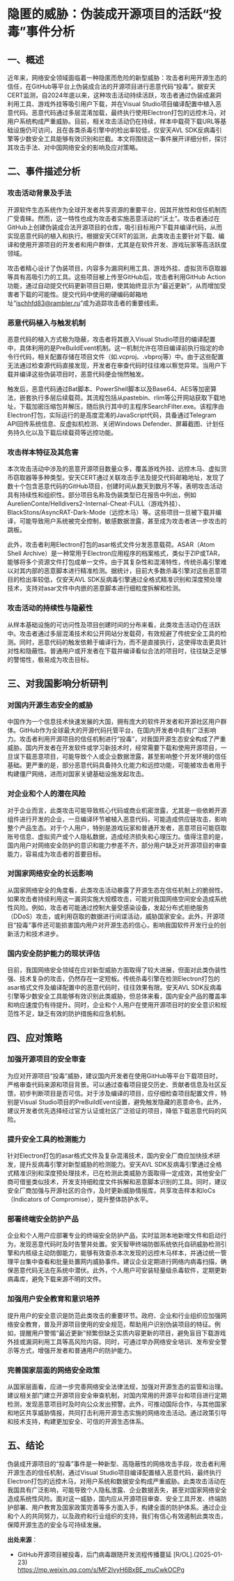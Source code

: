 # 隐匿的威胁：伪装成开源项目的活跃“投毒”事件分析

## 一、概述

近年来，网络安全领域面临着一种隐匿而危险的新型威胁：攻击者利用开源生态的信任，在GitHub等平台上伪装成合法的开源项目进行恶意代码“投毒”。据安天CERT监测，自2024年底以来，这种攻击活动持续活跃，攻击者通过伪装成漏洞利用工具、游戏外挂等吸引用户下载，并在Visual Studio项目编译配置中植入恶意代码。恶意代码通过多层混淆加载，最终执行使用Electron打包的远控木马，对用户系统构成严重威胁。目前，相关攻击活动仍在持续，样本中载荷下载URL等基础设施仍可访问，且在各类杀毒引擎中的检出率较低，仅安天AVL SDK反病毒引擎等少数安全工具能够有效识别和拦截。本文将围绕这一事件展开详细分析，探讨其攻击手法、对中国网络安全的影响及应对策略。

## 二、事件描述分析

### 攻击活动背景及手法

开源软件生态系统作为全球开发者共享资源的重要平台，因其开放性和信任机制而广受青睐。然而，这一特性也成为攻击者实施恶意活动的“沃土”。攻击者通过在GitHub上创建伪装成合法开源项目的仓库，吸引目标用户下载并编译代码，从而实现恶意代码的植入和执行。根据安天CERT的监测，此类攻击主要针对下载、编译和使用开源项目的开发者和用户群体，尤其是在软件开发、游戏玩家等高活跃度领域。

攻击者精心设计了伪装项目，内容多为漏洞利用工具、游戏外挂、虚拟货币窃取器等具有高吸引力的工具。这些项目被上传至GitHub后，攻击者利用GitHub Action功能，通过自动提交代码更新项目日期，使其始终显示为“最近更新”，从而增加受害者下载的可能性。提交代码中使用的硬编码邮箱地址“ischhfd83@rambler.ru”成为追踪攻击者的重要线索。

### 恶意代码植入与触发机制

恶意代码的植入方式极为隐蔽，攻击者将其嵌入Visual Studio项目的编译配置中，具体利用的是PreBuildEvent机制。这一机制允许在项目编译前执行指定的命令行代码，相关配置存储在项目文件（如.vcproj、.vbproj等）中。由于这些配置无法通过检查源代码直接发现，开发者在审查代码时往往难以察觉异常。当用户下载并编译这些伪装项目时，恶意代码便会悄然触发。

触发后，恶意代码通过Bat脚本、PowerShell脚本以及Base64、AES等加密算法，嵌套执行多层后续载荷。其流程包括从pastebin、rlim等公开网站获取下载地址，下载加密压缩包并解压，随后执行其中的主程序SearchFilter.exe。该程序由Electron打包，实际运行的是高度混淆的JavaScript代码，具备通过Telegram API回传系统信息、反虚拟机检测、关闭Windows Defender、屏幕截图、计划任务持久化以及下载后续载荷等远控功能。

### 攻击样本特征及其危害

本次攻击活动中涉及的恶意开源项目数量众多，覆盖游戏外挂、远控木马、虚拟货币窃取器等多种类型。安天CERT通过关联攻击手法及提交代码邮箱地址，发现了数十个包含恶意代码的GitHub项目，创建时间从数天到数月不等，表明攻击活动具有持续性和组织性。部分项目名称及伪装类型已在报告中列出，例如AurelienConte/Helldivers2-Internal-Cheat-FULL（游戏外挂）、BlackStons/AsyncRAT-Dark-Mode（远控木马）等。这些项目一旦被下载并编译，可能导致用户系统被完全控制，敏感数据泄露，甚至成为攻击者进一步攻击的跳板。

此外，攻击者利用Electron打包的asar格式文件分发恶意载荷。ASAR（Atom Shell Archive）是一种常用于Electron应用程序的档案格式，类似于ZIP或TAR，能够将多个资源文件打包成单一文件。由于其复杂性和混淆特性，传统杀毒引擎难以对其内部的恶意脚本进行精准检测。据统计，目前大多数杀毒引擎对这些恶意项目的检出率较低，仅安天AVL SDK反病毒引擎通过全格式精准识别和深度预处理技术，支持对asar文件中内嵌的恶意脚本进行细粒度拆解和检测。

### 攻击活动的持续性与隐蔽性

从样本基础设施的可访问性及项目创建时间的分布来看，此类攻击活动仍在活跃中。攻击者通过多层混淆技术和公开网站分发载荷，有效规避了传统安全工具的检测。同时，恶意代码的触发依赖于编译行为，而不是直接执行，这使得攻击更具针对性和隐蔽性。普通用户或开发者在下载并编译看似合法的项目时，往往缺乏足够的警惕性，极易成为攻击目标。

## 三、对我国影响分析研判

### 对国内开源生态安全的威胁

中国作为一个信息技术快速发展的大国，拥有庞大的软件开发者和开源社区用户群体。GitHub作为全球最大的开源代码托管平台，在国内开发者中具有广泛影响力。攻击者利用开源项目的信任机制进行“投毒”，对我国开源生态安全构成了严重威胁。国内开发者在开发软件或学习新技术时，经常需要下载和使用开源项目，一旦误下载恶意项目，可能导致个人或企业数据泄露，甚至影响整个开发环境的信任基础。更严重的是，部分恶意代码具备持久化能力和远控功能，可能被攻击者用于构建僵尸网络，进而对国家关键基础设施发起攻击。

### 对企业和个人的潜在风险

对于企业而言，此类攻击可能导致核心代码或商业机密泄露，尤其是一些依赖开源组件进行开发的企业，一旦编译环节被植入恶意代码，可能造成供应链攻击，影响整个产品生态。对于个人用户，特别是游戏玩家和普通开发者，恶意项目可能窃取账号信息、虚拟资产或个人隐私数据，造成经济损失和心理压力。值得注意的是，国内用户对网络安全防护的意识和能力参差不齐，部分用户缺乏对开源项目的审查能力，容易成为攻击者的首要目标。

### 对国家网络安全的长远影响

从国家网络安全的角度看，此类攻击活动暴露了开源生态在信任机制上的脆弱性。如果攻击者持续利用这一漏洞实施大规模攻击，可能对我国网络空间安全造成系统性风险。例如，攻击者可能通过控制大量受感染设备，发起分布式拒绝服务（DDoS）攻击，或利用窃取的数据进行间谍活动，威胁国家安全。此外，开源项目“投毒”事件还可能损害国内用户对开源生态的信心，影响我国软件开发行业的创新活力和技术进步。

### 国内安全防护能力的现状评估

目前，我国网络安全领域在应对新型威胁方面取得了较大进展，但面对此类伪装性强、技术复杂的攻击，仍然存在一定短板。传统杀毒引擎在检测Electron打包的asar格式文件及编译配置中的恶意代码时，往往效果有限。安天AVL SDK反病毒引擎等少数安全工具能够有效识别此类威胁，但总体来看，国内安全产品的覆盖率和响应速度仍有待提升。同时，企业和个人用户在使用开源项目时的安全意识和规范性不足，缺乏有效的防护措施和应急机制。

## 四、应对策略

### 加强开源项目的安全审查

为应对开源项目“投毒”威胁，建议国内开发者在使用GitHub等平台下载项目时，严格审查代码来源和项目背景。可以通过查看项目提交历史、贡献者信息及社区反馈，初步判断项目是否可信。对于涉及编译的项目，应仔细检查项目配置文件，特别是Visual Studio项目的PreBuildEvent设置，避免触发隐藏的恶意命令。此外，建议开发者优先选择经过官方认证或社区广泛验证的项目，降低下载恶意代码的风险。

### 提升安全工具的检测能力

针对Electron打包的asar格式文件及复杂混淆技术，国内安全厂商应加快技术研发，提升反病毒引擎对新型威胁的检测能力。安天AVL SDK反病毒引擎通过全格式精准识别和深度预处理技术，已在检测此类威胁方面取得一定成效，其他安全厂商可借鉴类似技术，开发支持细粒度文件拆解和恶意脚本识别的工具。同时，建议安全厂商加强与开源社区的合作，及时更新威胁情报库，共享攻击样本和IoCs（Indicators of Compromise），提升整体防护水平。

### 部署终端安全防护产品

企业和个人用户应部署专业的终端安全防护产品，实时监测本地新增文件和启动行为，发现恶意代码时及时告警并处置。安天智甲终端防御系统依托自研威胁检测引擎和内核级主动防御能力，能够有效查杀本次发现的远控木马样本，并通过统一管理平台集中查看和批量处置网内威胁事件。建议企业定期进行网络内病毒扫描，确保恶意代码无法在系统中潜伏。此外，个人用户可安装轻量级杀毒软件，定期更新病毒库，避免下载来源不明的文件。

### 加强用户安全教育和意识培养

提升用户的安全意识是防范此类攻击的重要环节。政府、企业和行业组织应加强网络安全教育，普及开源项目使用的安全规范，帮助用户识别伪装项目的特征。例如，提醒用户警惕“最近更新”频繁但缺乏实质内容更新的项目，避免盲目下载游戏外挂或漏洞利用工具等高风险内容。同时，可通过举办网络安全培训、发布安全警示等方式，增强开发者和普通用户的防护能力。

### 完善国家层面的网络安全政策

从国家层面看，应进一步完善网络安全法律法规，加强对开源生态的监管和治理。建议相关部门建立开源项目安全审查机制，对国内常用的开源平台和项目进行定期检测，发现恶意项目时及时向公众发出预警。此外，可推动国际合作，与其他国家和地区共享威胁情报，共同打击利用开源生态实施的网络攻击活动。通过政策引导和技术支持，构建更加安全、可信的开源生态体系。

## 五、结论

伪装成开源项目的“投毒”事件是一种新型、高隐蔽性的网络攻击手段，攻击者利用开源生态的信任机制，通过Visual Studio项目编译配置植入恶意代码，最终执行Electron打包的远控木马，对用户系统和数据安全构成严重威胁。此类攻击活动在我国具有广泛影响，可能导致个人隐私泄露、企业数据丢失，甚至对国家网络安全造成系统性风险。面对这一威胁，国内应从开源项目审查、安全工具开发、终端防护部署、用户教育及国家政策完善等多方面入手，构建全面的防护体系。通过企业和个人的共同努力，以及政府和行业组织的支持，我们有信心有效遏制此类攻击，保障开源生态的安全与可持续发展。

**出处来源**：  
- GitHub开源项目被投毒，后门病毒跟随开发流程传播蔓延 [R/OL].(2025-01-23)  
  https://mp.weixin.qq.com/s/MF2lvyH6BxBE_muCwkOCPg